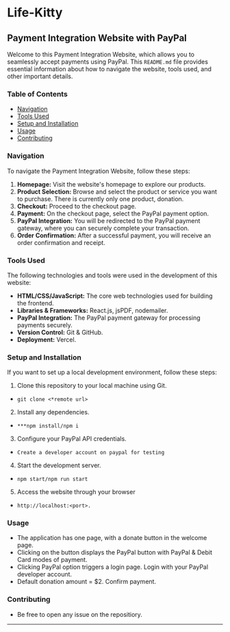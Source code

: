 # Life-Kitty

## Payment Integration Website with PayPal

Welcome to this Payment Integration Website, which allows you to seamlessly accept payments using PayPal. This `README.md` file provides essential information about how to navigate the website, tools used, and other important details.

### Table of Contents

- [Navigation](#navigation)
- [Tools Used](#tools-used)
- [Setup and Installation](#setup-and-installation)
- [Usage](#usage)
- [Contributing](#contributing)
<!-- - [License](#license) -->

### Navigation

To navigate the Payment Integration Website, follow these steps:

1. **Homepage:** Visit the website's homepage to explore our products.
2. **Product Selection:** Browse and select the product or service you want to purchase. There is currently only one product, donation.
3. **Checkout:** Proceed to the checkout page.
4. **Payment:** On the checkout page, select the PayPal payment option.
5. **PayPal Integration:** You will be redirected to the PayPal payment gateway, where you can securely complete your transaction.
6. **Order Confirmation:** After a successful payment, you will receive an order confirmation and receipt.

### Tools Used

The following technologies and tools were used in the development of this website:

- **HTML/CSS/JavaScript:** The core web technologies used for building the frontend.
- **Libraries & Frameworks:** React.js, jsPDF, nodemailer.
- **PayPal Integration:** The PayPal payment gateway for processing payments securely.
- **Version Control:** Git & GitHub.
- **Deployment:** Vercel.

### Setup and Installation

If you want to set up a local development environment, follow these steps:

1. Clone this repository to your local machine using Git.

- `git clone <*remote url>`

2. Install any dependencies.

- `***npm install/npm i`

3. Configure your PayPal API credentials.

- `Create a developer account on paypal for testing`

4. Start the development server.

- `npm start/npm run start`

5. Access the website through your browser

- `http://localhost:<port>.`

### Usage

- The application has one page, with a donate button in the welcome page.
- Clicking on the button displays the PayPal button with PayPal & Debit Card modes of payment.
- Clicking PayPal option triggers a login page. Login with your PayPal developer account.
- Default donation amount = $2. Confirm payment.

### Contributing

- Be free to open any issue on the repositiory.

<!-- ### License -->

---

